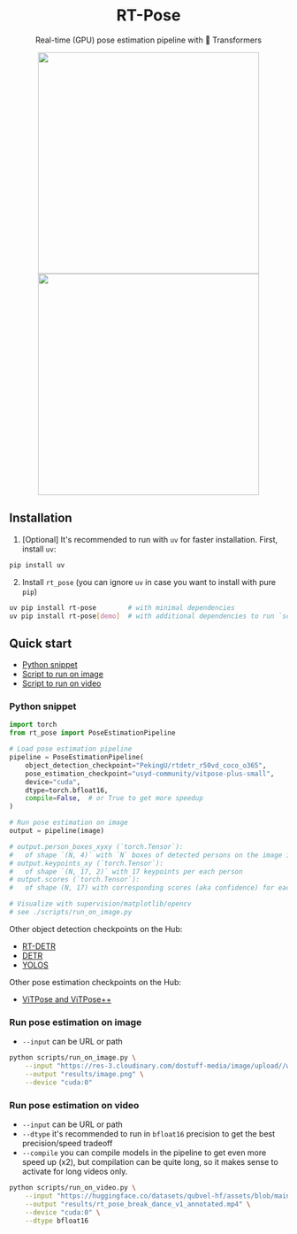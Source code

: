 <div align="center">
<h1> RT-Pose </h1>

Real-time (GPU) pose estimation pipeline with 🤗 Transformers

<img src="https://github.com/qubvel/assets/blob/main/rt_pose_break_dance_v2_annotated.gif" width="400"/>
<img src="https://github.com/qubvel/assets/blob/main/rt_pose_american_football_annotated.gif" width="400"/>

</div>

## Installation

1. [Optional] It's recommended to run with `uv` for faster installation.
First, install `uv`:

```bash
pip install uv
```

2. Install `rt_pose` (you can ignore `uv` in case you want to install with pure `pip`)

```bash
uv pip install rt-pose        # with minimal dependencies
uv pip install rt-pose[demo]  # with additional dependencies to run `scripts/` and `notebooks/`
```

## Quick start

 - [Python snippet](#python-snippet)
 - [Script to run on image](#run-pose-estimation-on-image)
 - [Script to run on video](#run-pose-estimation-on-video)

### Python snippet

```python
import torch
from rt_pose import PoseEstimationPipeline

# Load pose estimation pipeline
pipeline = PoseEstimationPipeline(
    object_detection_checkpoint="PekingU/rtdetr_r50vd_coco_o365",
    pose_estimation_checkpoint="usyd-community/vitpose-plus-small",
    device="cuda",
    dtype=torch.bfloat16,
    compile=False,  # or True to get more speedup
)

# Run pose estimation on image
output = pipeline(image)

# output.person_boxes_xyxy (`torch.Tensor`): 
#   of shape `(N, 4)` with `N` boxes of detected persons on the image in (x_min, y_min, x_max, y_max) format
# output.keypoints_xy (`torch.Tensor`):
#   of shape `(N, 17, 2)` with 17 keypoints per each person
# output.scores (`torch.Tensor`): 
#   of shape (N, 17) with corresponding scores (aka confidence) for each keypoint

# Visualize with supervision/matplotlib/opencv
# see ./scripts/run_on_image.py
```

Other object detection checkpoints on the Hub:

- [RT-DETR](https://huggingface.co/PekingU)
- [DETR](https://huggingface.co/models?other=detr)
- [YOLOS](https://huggingface.co/models?other=yolos)

Other pose estimation checkpoints on the Hub:

- [ViTPose and ViTPose++](https://huggingface.co/usyd-community)

### Run pose estimation on image

 - `--input` can be URL or path

```bash
python scripts/run_on_image.py \
    --input "https://res-3.cloudinary.com/dostuff-media/image/upload//w_1200,q_75,c_limit,f_auto/v1511369692/page-image-10656-892d1842-b089-4a7a-80f1-5be99b2b3454.png" \
    --output "results/image.png" \
    --device "cuda:0"
```

### Run pose estimation on video

 - `--input` can be URL or path
 - `--dtype` it's recommended to run in `bfloat16` precision to get the best precision/speed tradeoff
 - `--compile` you can compile models in the pipeline to get even more speed up (x2), but compilation can be quite long, so it makes sense 
    to activate for long videos only.

```bash
python scripts/run_on_video.py \
    --input "https://huggingface.co/datasets/qubvel-hf/assets/blob/main/rt_pose_break_dance_v1.mp4" \
    --output "results/rt_pose_break_dance_v1_annotated.mp4" \
    --device "cuda:0" \
    --dtype bfloat16
```
